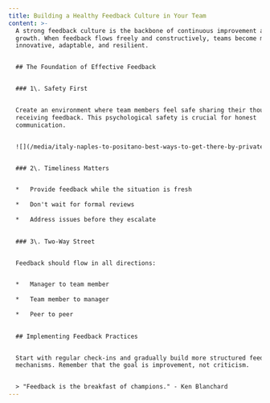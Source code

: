 ```yaml
---
title: Building a Healthy Feedback Culture in Your Team
content: >-
  A strong feedback culture is the backbone of continuous improvement and team
  growth. When feedback flows freely and constructively, teams become more
  innovative, adaptable, and resilient.


  ## The Foundation of Effective Feedback


  ### 1\. Safety First


  Create an environment where team members feel safe sharing their thoughts and
  receiving feedback. This psychological safety is crucial for honest
  communication.


  ![](/media/italy-naples-to-positano-best-ways-to-get-there-by-private-transfer.jpg)


  ### 2\. Timeliness Matters


  *   Provide feedback while the situation is fresh
      
  *   Don't wait for formal reviews
      
  *   Address issues before they escalate
      

  ### 3\. Two-Way Street


  Feedback should flow in all directions:


  *   Manager to team member
      
  *   Team member to manager
      
  *   Peer to peer
      

  ## Implementing Feedback Practices


  Start with regular check-ins and gradually build more structured feedback
  mechanisms. Remember that the goal is improvement, not criticism.


  > "Feedback is the breakfast of champions." - Ken Blanchard
---
```

